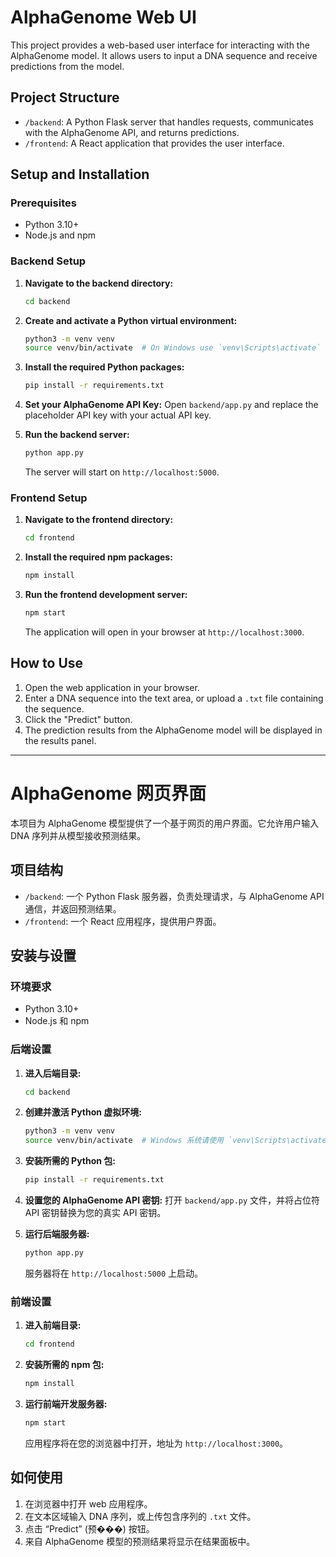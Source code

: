 # AlphaGenome Web UI

This project provides a web-based user interface for interacting with the AlphaGenome model. It allows users to input a DNA sequence and receive predictions from the model.

## Project Structure

-   `/backend`: A Python Flask server that handles requests, communicates with the AlphaGenome API, and returns predictions.
-   `/frontend`: A React application that provides the user interface.

## Setup and Installation

### Prerequisites

-   Python 3.10+
-   Node.js and npm

### Backend Setup

1.  **Navigate to the backend directory:**
    ```bash
    cd backend
    ```

2.  **Create and activate a Python virtual environment:**
    ```bash
    python3 -m venv venv
    source venv/bin/activate  # On Windows use `venv\Scripts\activate`
    ```

3.  **Install the required Python packages:**
    ```bash
    pip install -r requirements.txt
    ```

4.  **Set your AlphaGenome API Key:**
    Open `backend/app.py` and replace the placeholder API key with your actual API key.

5.  **Run the backend server:**
    ```bash
    python app.py
    ```
    The server will start on `http://localhost:5000`.

### Frontend Setup

1.  **Navigate to the frontend directory:**
    ```bash
    cd frontend
    ```

2.  **Install the required npm packages:**
    ```bash
    npm install
    ```

3.  **Run the frontend development server:**
    ```bash
    npm start
    ```
    The application will open in your browser at `http://localhost:3000`.

## How to Use

1.  Open the web application in your browser.
2.  Enter a DNA sequence into the text area, or upload a `.txt` file containing the sequence.
3.  Click the "Predict" button.
4.  The prediction results from the AlphaGenome model will be displayed in the results panel.

---

# AlphaGenome 网页界面

本项目为 AlphaGenome 模型提供了一个基于网页的用户界面。它允许用户输入 DNA 序列并从模型接收预测结果。

## 项目结构

-   `/backend`: 一个 Python Flask 服务器，负责处理请求，与 AlphaGenome API 通信，并返回预测结果。
-   `/frontend`: 一个 React 应用程序，提供用户界面。

## 安装与设置

### 环境要求

-   Python 3.10+
-   Node.js 和 npm

### 后端设置

1.  **进入后端目录:**
    ```bash
    cd backend
    ```

2.  **创建并激活 Python 虚拟环境:**
    ```bash
    python3 -m venv venv
    source venv/bin/activate  # Windows 系统请使用 `venv\Scripts\activate`
    ```

3.  **安装所需的 Python 包:**
    ```bash
    pip install -r requirements.txt
    ```

4.  **设置您的 AlphaGenome API 密钥:**
    打开 `backend/app.py` 文件，并将占位符 API 密钥替换为您的真实 API 密钥。

5.  **运行后端服务器:**
    ```bash
    python app.py
    ```
    服务器将在 `http://localhost:5000` 上启动。

### 前端设置

1.  **进入前端目录:**
    ```bash
    cd frontend
    ```

2.  **安装所需的 npm 包:**
    ```bash
    npm install
    ```

3.  **运行前端开发服务器:**
    ```bash
    npm start
    ```
    应用程序将在您的浏览器中打开，地址为 `http://localhost:3000`。

## 如何使用

1.  在浏览器中打开 web 应用程序。
2.  在文本区域输入 DNA 序列，或上传包含序列的 `.txt` 文件。
3.  点击 “Predict” (预���) 按钮。
4.  来自 AlphaGenome 模型的预测结果将显示在结果面板中。